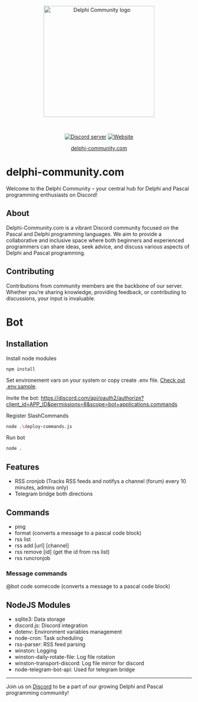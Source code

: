 <div align="center">
  <p>
    <a href="https://delphi-community.com"><img src="https://delphi-community.com/img/dc-icon.png" alt="Delphi Community logo" height="300px" /></a>    
  </p>
  <br />
  <p>
    <a href="https://discord.gg/c382VBk"><img src="https://img.shields.io/discord/623794270255579146?label=Discord&style=plastic" alt="Discord server" /></a>
    <a href="https://delphi-community.com"><img src="https://img.shields.io/website?down_message=offline&style=plastic&up_message=online&url=https%3A%2F%2Fdelphi-community.com" alt="Website" /></a>
  </p>
  <a href="https://delphi-community.com">delphi-community.com</a>
    
</div>



# delphi-community.com

Welcome to the Delphi Community – your central hub for Delphi and Pascal programming enthusiasts on Discord!

## About

Delphi-Community.com is a vibrant Discord community focused on the Pascal and Delphi programming languages. We aim to provide a collaborative and inclusive space where both beginners and experienced programmers can share ideas, seek advice, and discuss various aspects of Delphi and Pascal programming.

## Contributing

Contributions from community members are the backbone of our server. Whether you’re sharing knowledge, providing feedback, or contributing to discussions, your input is invaluable.

# Bot

## Installation

Install node modules
```
npm install
```

Set environement vars on your system or copy create .env file. [Check out .env.sample](https://github.com/Delphi-Community/Delphi-Community-Bot/blob/main/.env.sample).

Invite the bot: https://discord.com/api/oauth2/authorize?client_id=APP_ID&permissions=8&scope=bot+applications.commands

Register SlashCommands
```sh
node .\deploy-commands.js
```

Run bot
```sh
node .
```

## Features
- RSS cronjob (Tracks RSS feeds and notifys a channel (forum) every 10 minutes, admins only)
- Telegram bridge both directions

## Commands
- ping
- format (converts a message to a pascal code block)
- rss list
- rss add [url] [channel]
- rss remove [id] (get the id from rss list)
- rss runcronjob

### Message commands
@bot code somecode (converts a message to a pascal code block)

## NodeJS Modules

- sqlite3: Data storage
- discord.js: Discord integration
- dotenv: Environment variables management
- node-cron: Task scheduling
- rss-parser: RSS feed parsing
- winston: Logging
- winston-daily-rotate-file: Log file rotation
- winston-transport-discord: Log file mirror for discord
- node-telegram-bot-api: Used for telegram bridge


---

Join us on [Discord](https://discord.com/invite/c382VBk) to be a part of our growing Delphi and Pascal programming community!
